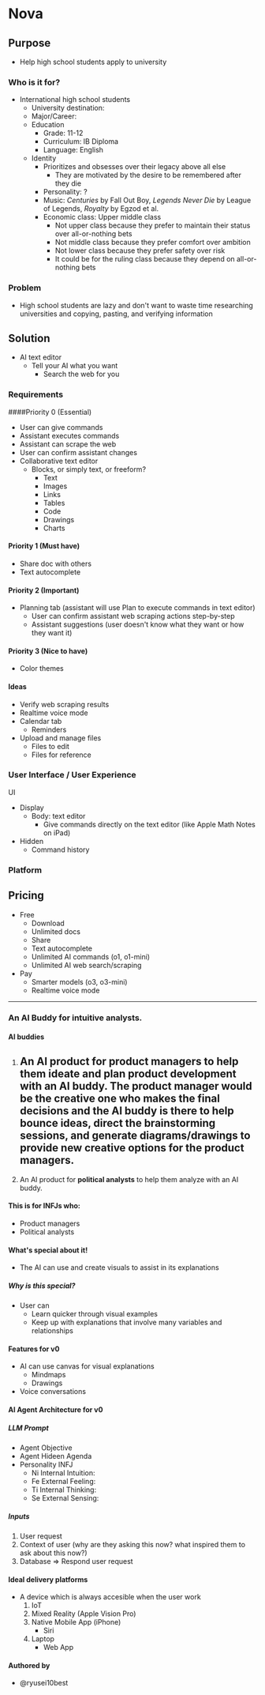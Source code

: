 # Nova

## Purpose
- Help high school students apply to university

### Who is it for?
- International high school students
    - University destination: 
    - Major/Career: 
    - Education
        - Grade: 11-12
        - Curriculum: IB Diploma
        - Language: English
    - Identity
        - Prioritizes and obsesses over their legacy above all else
            - They are motivated by the desire to be remembered after they die
        - Personality: ?
        - Music: *Centuries* by Fall Out Boy, *Legends Never Die* by League of Legends, *Royalty* by Egzod et al.
        - Economic class: Upper middle class
            - Not upper class because they prefer to maintain their status over all-or-nothing bets
            - Not middle class because they prefer comfort over ambition
            - Not lower class because they prefer safety over risk
            - It could be for the ruling class because they depend on all-or-nothing bets

### Problem
- High school students are lazy and don't want to waste time researching universities and copying, pasting, and verifying information

## Solution
- AI text editor
    - Tell your AI what you want
        - Search the web for you

### Requirements
####Priority 0 (Essential)
- User can give commands
- Assistant executes commands
- Assistant can scrape the web
- User can confirm assistant changes
- Collaborative text editor
    - Blocks, or simply text, or freeform?
        - Text
        - Images
        - Links
        - Tables
        - Code
        - Drawings
        - Charts

#### Priority 1 (Must have)
- Share doc with others
- Text autocomplete

#### Priority 2 (Important)
- Planning tab (assistant will use Plan to execute commands in text editor)
    - User can confirm assistant web scraping actions step-by-step 
    - Assistant suggestions (user doesn't know what they want or how they want it)

#### Priority 3 (Nice to have)
- Color themes

#### Ideas
- Verify web scraping results
- Realtime voice mode
- Calendar tab
    - Reminders
- Upload and manage files
    - Files to edit
    - Files for reference

### User Interface / User Experience
UI
- Display
    - Body: text editor
        - Give commands directly on the text editor (like Apple Math Notes on iPad)
- Hidden
    - Command history

### Platform


## Pricing
- Free
    - Download
    - Unlimited docs
    - Share
    - Text autocomplete
    - Unlimited AI commands (o1, o1-mini)
    - Unlimited AI web search/scraping
- Pay
    - Smarter models (o3, o3-mini)
    - Realtime voice mode

________________________________________________

### An AI Buddy for intuitive analysts.

#### AI buddies
1) An AI product for **product managers** to help them ideate and plan product development with an AI buddy. The product manager would be the creative one who makes the final decisions and the AI buddy is there to help bounce ideas, direct the brainstorming sessions, and generate diagrams/drawings to provide new creative options for the product managers.
    - 
2) An AI product for **political analysts** to help them analyze with an AI buddy.

#### This is for INFJs who:
- Product managers
- Political analysts

#### What's special about it!
- The AI can use and create visuals to assist in its explanations

##### Why is this special?
- User can
    - Learn quicker through visual examples
    - Keep up with explanations that involve many variables and relationships

#### Features for v0
- AI can use canvas for visual explanations
    - Mindmaps
    - Drawings
- Voice conversations

#### AI Agent Architecture for v0
##### LLM Prompt
- Agent Objective
- Agent Hideen Agenda
- Personality INFJ
    - Ni Internal Intuition: 
    - Fe External Feeling: 
    - Ti Internal Thinking: 
    - Se External Sensing:

##### Inputs
1. User request
2. Context of user (why are they asking this now? what inspired them to ask about this now?)
3. Database
=> Respond user request

#### Ideal delivery platforms
- A device which is always accesible when the user work
    1. IoT
    2. Mixed Reality (Apple Vision Pro)
    3. Native Mobile App (iPhone)
        - Siri
    4. Laptop
        - Web App

#### Authored by
- @ryusei10best